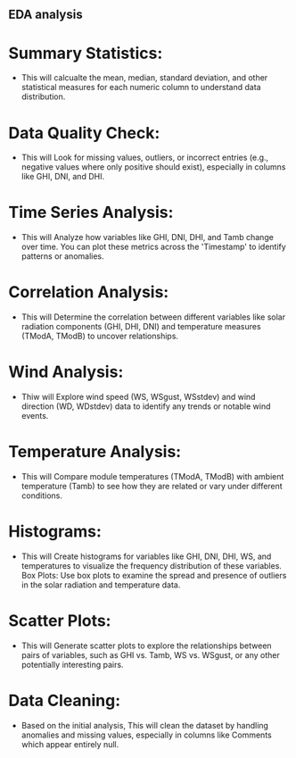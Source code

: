 ## EDA analysis

# Summary Statistics: 
- This will calcualte the mean, median, standard deviation, and
other statistical measures for each numeric column to understand data
distribution.
# Data Quality Check:
- This will Look for missing values, outliers, or incorrect entries
(e.g., negative values where only positive should exist), especially in
columns like GHI, DNI, and DHI.
# Time Series Analysis: 
- This will Analyze how variables like GHI, DNI, DHI, and Tamb
change over time. You can plot these metrics across the 'Timestamp' to
identify patterns or anomalies.
# Correlation Analysis: 
- This will Determine the correlation between different
variables like solar radiation components (GHI, DHI, DNI) and temperature
measures (TModA, TModB) to uncover relationships.
# Wind Analysis: 
- Thiw will Explore wind speed (WS, WSgust, WSstdev) and wind
direction (WD, WDstdev) data to identify any trends or notable wind
events.
# Temperature Analysis: 
- This will Compare module temperatures (TModA, TModB)
with ambient temperature (Tamb) to see how they are related or vary
under different conditions.
# Histograms: 
- This will Create histograms for variables like GHI, DNI, DHI, WS, and
temperatures to visualize the frequency distribution of these variables.
Box Plots: Use box plots to examine the spread and presence of outliers in
the solar radiation and temperature data.
# Scatter Plots: 
- This will Generate scatter plots to explore the relationships between
pairs of variables, such as GHI vs. Tamb, WS vs. WSgust, or any other
potentially interesting pairs.
# Data Cleaning: 
- Based on the initial analysis, This will clean the dataset by handling
anomalies and missing values, especially in columns like Comments which
appear entirely null.